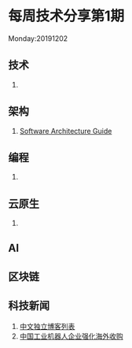 # 每周技术分享第1期
Monday:20191202

## 技术
1. 

## 架构
1. [Software Architecture Guide](https://martinfowler.com/architecture/)

## 编程
1. 
  
## 云原生
1. 


## AI


## 区块链


## 科技新闻
1. [中文独立博客列表](https://github.com/timqian/chinese-independent-blogs)
2. [中国工业机器人企业强化海外收购](https://www.zaobao.com/realtime/china/story20191203-1010308)
